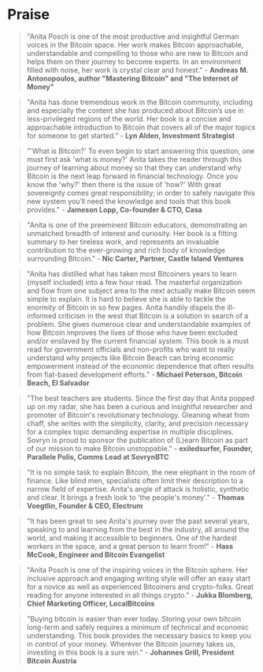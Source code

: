 # Praise

> "Anita Posch is one of the most productive and insightful German voices in the Bitcoin space. Her work makes Bitcoin approachable, understandable and compelling to those who are new to Bitcoin and helps them on their journey to become experts. In an environment filled with noise, her work is crystal clear and honest." - **Andreas M. Antonopoulos, author "Mastering Bitcoin" and "The Internet of Money"**

> "Anita has done tremendous work in the Bitcoin community, including and especially the content she has produced about Bitcoin’s use in less-privileged regions of the world. Her book is a concise and approachable introduction to Bitcoin that covers all of the major topics for someone to get started." - **Lyn Alden, Investment Strategist**

> "'What is Bitcoin?' To even begin to start answering this question, one must first ask 'what is money?' Anita takes the reader through this journey of learning about money so that they can understand why Bitcoin is the next leap forward in financial technology. Once you know the 'why?' then there is the issue of 'how?' With great sovereignty comes great responsibility; in order to safely navigate this new system you’ll need the knowledge and tools that this book provides." - **Jameson Lopp, Co-founder & CTO, Casa**

> "Anita is one of the preeminent Bitcoin educators, demonstrating an unmatched breadth of interest and curiosity. Her book is a fitting summary to her tireless work, and represents an invaluable contribution to the ever-growing and rich body of knowledge surrounding Bitcoin." - **Nic Carter, Partner, Castle Island Ventures**

> "Anita has distilled what has taken most Bitcoiners years to learn (myself included) into a few hour read. The masterful organization and flow from one subject area to the next actually make Bitcoin seem simple to explain. It is hard to believe she is able to tackle the enormity of Bitcoin in so few pages. Anita handily dispels the ill-informed criticism in the west that Bitcoin is a solution in search of a problem. She gives numerous clear and understandable examples of how Bitcoin improves the lives of those who have been excluded and/or enslaved by the current financial system. This book is a must read for government officials and non-profits who want to really understand why projects like Bitcoin Beach can bring economic empowerment instead of the economic dependence that often results from fiat-based development efforts." - **Michael Peterson, Bitcoin Beach, El Salvador**

> "The best teachers are students. Since the first day that Anita popped up on my radar, she has been a curious and insightful researcher and promoter of Bitcoin's revolutionary technology. Gleaning wheat from chaff, she writes with the simplicity, clarity, and precision necessary for a complex topic demanding expertise in multiple disciplines. Sovryn is proud to sponsor the publication of (L)earn Bitcoin as part of our mission to make Bitcoin unstoppable." - **exiledsurfer, Founder, Parallele Polis, Comms Lead at SovrynBTC**

> "It is no simple task to explain Bitcoin, the new elephant in the room of finance. Like blind men, specialists often limit their description to a narrow field of expertise. Anita's angle of attack is holistic, synthetic and clear. It brings a fresh look to 'the people's money'." - **Thomas Voegtlin, Founder & CEO, Electrum**

> "It has been great to see Anita's journey over the past several years, speaking to and learning from the best in the industry, all around the world, and making it accessible to beginners. One of the hardest workers in the space, and a great person to learn from!" - **Hass McCook, Engineer and Bitcoin Evangelist**

> "Anita Posch is one of the inspiring voices in the Bitcoin sphere. Her inclusive approach and engaging writing style will offer an easy start for a novice as well as experienced Bitcoiners and crypto-folks. Great reading for anyone interested in all things crypto." - **Jukka Blomberg, Chief Marketing Officer, LocalBitcoins**

> "Buying bitcoin is easier than ever today. Storing your own bitcoin long-term and safely requires a minimum of technical and economic understanding. This book provides the necessary basics to keep you in control of your money. Wherever the Bitcoin journey takes us, investing in this book is a sure win." - **Johannes Grill, President Bitcoin Austria**


